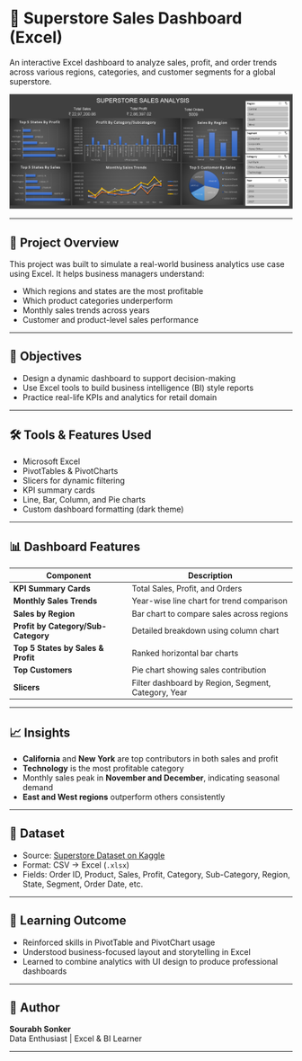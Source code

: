 # 🛒 Superstore Sales Dashboard (Excel)

An interactive Excel dashboard to analyze sales, profit, and order trends across various regions, categories, and customer segments for a global superstore.

![Dashboard Preview](./Dashboard.png)

---

## 📌 Project Overview

This project was built to simulate a real-world business analytics use case using Excel. It helps business managers understand:

- Which regions and states are the most profitable
- Which product categories underperform
- Monthly sales trends across years
- Customer and product-level sales performance

---

## 🎯 Objectives

- Design a dynamic dashboard to support decision-making
- Use Excel tools to build business intelligence (BI) style reports
- Practice real-life KPIs and analytics for retail domain

---

## 🛠 Tools & Features Used

- Microsoft Excel
- PivotTables & PivotCharts
- Slicers for dynamic filtering
- KPI summary cards
- Line, Bar, Column, and Pie charts
- Custom dashboard formatting (dark theme)

---

## 📊 Dashboard Features

| Component | Description |
|----------|-------------|
| **KPI Summary Cards** | Total Sales, Profit, and Orders |
| **Monthly Sales Trends** | Year-wise line chart for trend comparison |
| **Sales by Region** | Bar chart to compare sales across regions |
| **Profit by Category/Sub-Category** | Detailed breakdown using column chart |
| **Top 5 States by Sales & Profit** | Ranked horizontal bar charts |
| **Top Customers** | Pie chart showing sales contribution |
| **Slicers** | Filter dashboard by Region, Segment, Category, Year |

---

## 📈 Insights

- **California** and **New York** are top contributors in both sales and profit
- **Technology** is the most profitable category
- Monthly sales peak in **November and December**, indicating seasonal demand
- **East and West regions** outperform others consistently

---

## 📁 Dataset

- Source: [Superstore Dataset on Kaggle](https://www.kaggle.com/datasets/vivek468/superstore-dataset-final)
- Format: CSV → Excel (`.xlsx`)
- Fields: Order ID, Product, Sales, Profit, Category, Sub-Category, Region, State, Segment, Order Date, etc.

---

## 📘 Learning Outcome

- Reinforced skills in PivotTable and PivotChart usage
- Understood business-focused layout and storytelling in Excel
- Learned to combine analytics with UI design to produce professional dashboards

---


## 📌 Author

**Sourabh Sonker**  
Data Enthusiast | Excel & BI Learner  

---


